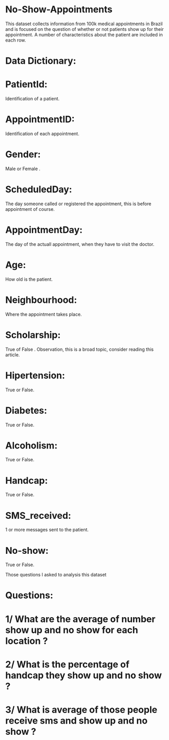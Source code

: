 # No-Show-Appointments
This dataset collects information from 100k medical appointments in Brazil and is focused on the question of whether or not patients show up for their appointment. A number of characteristics about the patient are included in each row.

# Data Dictionary:
# PatientId:
Identification of a patient.  
# AppointmentID:
Identification of each appointment.  
# Gender:
Male or Female .  
# ScheduledDay:
The day someone called or registered the appointment, this is before appointment of course.  
# AppointmentDay:
The day of the actuall appointment, when they have to visit the doctor.  
# Age:
How old is the patient.  
# Neighbourhood:
Where the appointment takes place.  
# Scholarship: 
True of False . Observation, this is a broad topic, consider reading this article.  
# Hipertension:
True or False.  
# Diabetes:
True or False.  
# Alcoholism:
True or False.  
# Handcap:
True or False.  
# SMS_received:
1 or more messages sent to the patient.  
# No-show:
True or False.  

Those questions I asked to analysis this dataset 
# Questions:
# 1/ What are the average of number show up and no show for each location ?
# 2/ What is the percentage of handcap they show up and no show ?
# 3/ What is average of those people receive sms and show up and no show ?
